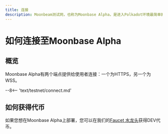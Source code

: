 ```yaml
---
title: 连接
description: Moonbeam测试网，也称为Moonbase Alpha，是进入Polkadot环境最简单的入门方式。此教程将帮助您学习如何连接至Moonbeam测试网。
---
```


# 如何连接至Moonbase Alpha

## 概览

Moonbase Alpha有两个端点提供给使用者连接：一个为HTTPS，另一个为WSS。

--8<-- 'text/testnet/connect.md'

## 如何获得代币

如果您想在Moonbase Alpha上部署，您可以在我们的[Faucet 水龙头](/getting-started/testnet/faucet/)获得DEV代币。